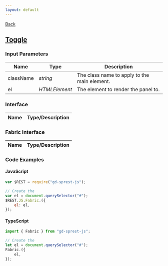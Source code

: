 ```yaml
---
layout: default
---
```

[Back](/js/fabric)
## [Toggle](https://dev.office.com/fabric-js/Components/Toggle/Toggle.html)
### Input Parameters

| Name | Type | Description |
| --- | --- | --- |
| className | _string_ | The class name to apply to the main element. |
| el | _HTMLElement_ | The element to render the panel to. |

### Interface

| Name | Type/Description |
| --- | --- |

### Fabric Interface

| Name | Type/Description |
| --- | --- |

### Code Examples
#### JavaScript
```js
var $REST = require("gd-sprest-js");

// Create the 
var el = document.querySelector("#");
$REST.JS.Fabric.({
    el: el,
});
```
#### TypeScript
```ts
import { Fabric } from "gd-sprest-js";

// Create the 
let el = document.querySelector("#");
Fabric.({
    el,
});
```